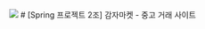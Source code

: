 <img src="https://capsule-render.vercel.app/api?type=waving&color=auto&height=280&section=header&text=Spring-project%2020potatoshop&fontSize=60" />
#
[Spring 프로젝트 2조] 감자마켓 - 중고 거래 사이트

